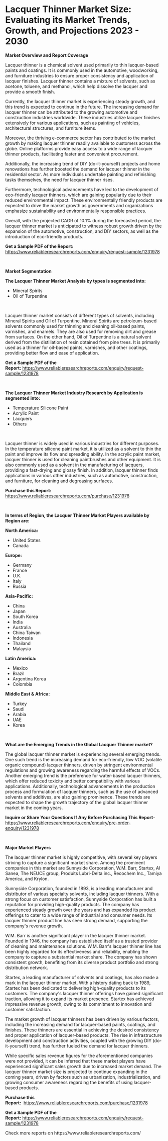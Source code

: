 <p><h1>Lacquer Thinner Market Size: Evaluating its Market Trends, Growth, and Projections 2023 - 2030</h1></p><p><strong>Market Overview and Report Coverage</strong></p>
<p><p>Lacquer thinner is a chemical solvent used primarily to thin lacquer-based paints and coatings. It is commonly used in the automotive, woodworking, and furniture industries to ensure proper consistency and application of lacquer finishes. Lacquer thinner contains a mixture of solvents, such as acetone, toluene, and methanol, which help dissolve the lacquer and provide a smooth finish.</p><p>Currently, the lacquer thinner market is experiencing steady growth, and this trend is expected to continue in the future. The increasing demand for lacquer thinner can be attributed to the growing automotive and construction industries worldwide. These industries utilize lacquer finishes extensively for various applications, such as painting of vehicles, architectural structures, and furniture items.</p><p>Moreover, the thriving e-commerce sector has contributed to the market growth by making lacquer thinner readily available to customers across the globe. Online platforms provide easy access to a wide range of lacquer thinner products, facilitating faster and convenient procurement.</p><p>Additionally, the increasing trend of DIY (do-it-yourself) projects and home renovations has further boosted the demand for lacquer thinner in the residential sector. As more individuals undertake painting and refinishing tasks themselves, the need for lacquer thinner rises.</p><p>Furthermore, technological advancements have led to the development of eco-friendly lacquer thinners, which are gaining popularity due to their reduced environmental impact. These environmentally friendly products are expected to drive the market growth as governments and organizations emphasize sustainability and environmentally responsible practices.</p><p>Overall, with the projected CAGR of 10.1% during the forecasted period, the lacquer thinner market is anticipated to witness robust growth driven by the expansion of the automotive, construction, and DIY sectors, as well as the introduction of eco-friendly products.</p></p>
<p><strong>Get a Sample PDF of the Report:</strong> <a href="https://www.reliableresearchreports.com/enquiry/request-sample/1231978">https://www.reliableresearchreports.com/enquiry/request-sample/1231978</a></p>
<p>&nbsp;</p>
<p><strong>Market Segmentation</strong></p>
<p><strong>The Lacquer Thinner Market Analysis by types is segmented into:</strong></p>
<p><ul><li>Mineral Spirits</li><li>Oil of Turpentine</li></ul></p>
<p>&nbsp;</p>
<p><p>Lacquer thinner market consists of different types of solvents, including Mineral Spirits and Oil of Turpentine. Mineral Spirits are petroleum-based solvents commonly used for thinning and cleaning oil-based paints, varnishes, and enamels. They are also used for removing dirt and grease from surfaces. On the other hand, Oil of Turpentine is a natural solvent derived from the distillation of resin obtained from pine trees. It is primarily used as a thinner for oil-based paints, varnishes, and other coatings, providing better flow and ease of application.</p></p>
<p><strong>Get a Sample PDF of the Report:</strong>&nbsp;<a href="https://www.reliableresearchreports.com/enquiry/request-sample/1231978">https://www.reliableresearchreports.com/enquiry/request-sample/1231978</a></p>
<p>&nbsp;</p>
<p><strong>The Lacquer Thinner Market Industry Research by Application is segmented into:</strong></p>
<p><ul><li>Temperature Silicone Paint</li><li>Acrylic Paint</li><li>Lacquers</li><li>Others</li></ul></p>
<p>&nbsp;</p>
<p><p>Lacquer thinner is widely used in various industries for different purposes. In the temperature silicone paint market, it is utilized as a solvent to thin the paint and improve its flow and spreading ability. In the acrylic paint market, lacquer thinner is used for cleaning paintbrushes and other equipment. It is also commonly used as a solvent in the manufacturing of lacquers, providing a fast-drying and glossy finish. In addition, lacquer thinner finds applications in various other industries, such as automotive, construction, and furniture, for cleaning and degreasing surfaces.</p></p>
<p><strong>Purchase this Report:</strong>&nbsp; <a href="https://www.reliableresearchreports.com/purchase/1231978">https://www.reliableresearchreports.com/purchase/1231978</a></p>
<p>&nbsp;</p>
<p><strong>In terms of Region, the Lacquer Thinner Market Players available by Region are:</strong></p>
<p>
    <p> <strong> North America: </strong>
        <ul>
            <li>United States</li>
            <li>Canada</li>
        </ul>
        </p> 
    <p> <strong> Europe: </strong>
        <ul>
            <li>Germany</li>
            <li>France</li>
            <li>U.K.</li>
            <li>Italy</li>
            <li>Russia</li>
        </ul>
        </p> 
    <p> <strong> Asia-Pacific: </strong>
        <ul>
            <li>China</li>
            <li>Japan</li>
            <li>South Korea</li>
            <li>India</li>
            <li>Australia</li>
            <li>China Taiwan</li>
            <li>Indonesia</li>
            <li>Thailand</li>
            <li>Malaysia</li>
        </ul>
        </p> 
    <p> <strong> Latin America: </strong>
        <ul>
            <li>Mexico</li>
            <li>Brazil</li>
            <li>Argentina Korea</li>
            <li>Colombia</li>
        </ul>
        </p> 
    <p> <strong> Middle East & Africa: </strong>
        <ul>
            <li>Turkey</li>
            <li>Saudi</li>
            <li>Arabia</li>
            <li>UAE</li>
            <li>Korea</li>
        </ul>
    </p>
    </p>
<p>&nbsp;</p>
<p><strong>What are the Emerging Trends in the Global Lacquer Thinner market?</strong></p>
<p><p>The global lacquer thinner market is experiencing several emerging trends. One such trend is the increasing demand for eco-friendly, low VOC (volatile organic compound) lacquer thinners, driven by stringent environmental regulations and growing awareness regarding the harmful effects of VOCs. Another emerging trend is the preference for water-based lacquer thinners, which offer reduced toxicity and better compatibility with various applications. Additionally, technological advancements in the production process and formulation of lacquer thinners, such as the use of advanced solvents and additives, are also gaining prominence. These trends are expected to shape the growth trajectory of the global lacquer thinner market in the coming years.</p></p>
<p><strong>Inquire or Share Your Questions If Any Before Purchasing This Report</strong>- <a href="https://www.reliableresearchreports.com/enquiry/pre-order-enquiry/1231978">https://www.reliableresearchreports.com/enquiry/pre-order-enquiry/1231978</a></p>
<p>&nbsp;</p>
<p><strong>Major Market Players</strong></p>
<p><p>The lacquer thinner market is highly competitive, with several key players striving to capture a significant market share. Among the prominent companies in this market are Sunnyside Corporation, W.M. Barr, Startex, Al Sanea, The NEUCE group, Produits Lubri-Delta inc., Recochem Inc., Tamiya America, and Krylon.</p><p>Sunnyside Corporation, founded in 1893, is a leading manufacturer and distributor of various specialty solvents, including lacquer thinners. With a strong focus on customer satisfaction, Sunnyside Corporation has built a reputation for providing high-quality products. The company has experienced steady growth over the years and has expanded its product offerings to cater to a wide range of industrial and consumer needs. Its lacquer thinner product line has seen strong demand, supporting the company's revenue growth.</p><p>W.M. Barr is another significant player in the lacquer thinner market. Founded in 1946, the company has established itself as a trusted provider of cleaning and maintenance solutions. W.M. Barr's lacquer thinner line has been highly regarded for its effectiveness and reliability, enabling the company to capture a substantial market share. The company has shown consistent growth, benefiting from its diverse product portfolio and strong distribution network.</p><p>Startex, a leading manufacturer of solvents and coatings, has also made a mark in the lacquer thinner market. With a history dating back to 1989, Startex has been dedicated to delivering high-quality products to its customers. The company's lacquer thinner offerings have gained significant traction, allowing it to expand its market presence. Startex has achieved impressive revenue growth, owing to its commitment to innovation and customer satisfaction.</p><p>The market growth of lacquer thinners has been driven by various factors, including the increasing demand for lacquer-based paints, coatings, and finishes. These thinners are essential in achieving the desired consistency and proper application of lacquer-based products. The rise in infrastructure development and construction activities, coupled with the growing DIY (do-it-yourself) trend, has further fueled the demand for lacquer thinners.</p><p>While specific sales revenue figures for the aforementioned companies were not provided, it can be inferred that these market players have experienced significant sales growth due to increased market demand. The lacquer thinner market size is projected to continue expanding in the coming years, driven by factors such as urbanization, industrialization, and growing consumer awareness regarding the benefits of using lacquer-based products.</p></p>
<p><strong>Purchase this Report:</strong>&nbsp;&nbsp;<a href="https://www.reliableresearchreports.com/purchase/1231978">https://www.reliableresearchreports.com/purchase/1231978</a></p>
<p></p>
<p><strong>Get a Sample PDF of the Report:</strong>&nbsp;<a href="https://www.reliableresearchreports.com/enquiry/request-sample/1231978">https://www.reliableresearchreports.com/enquiry/request-sample/1231978</a></p>
<p>Check more reports on https://www.reliableresearchreports.com/</p>